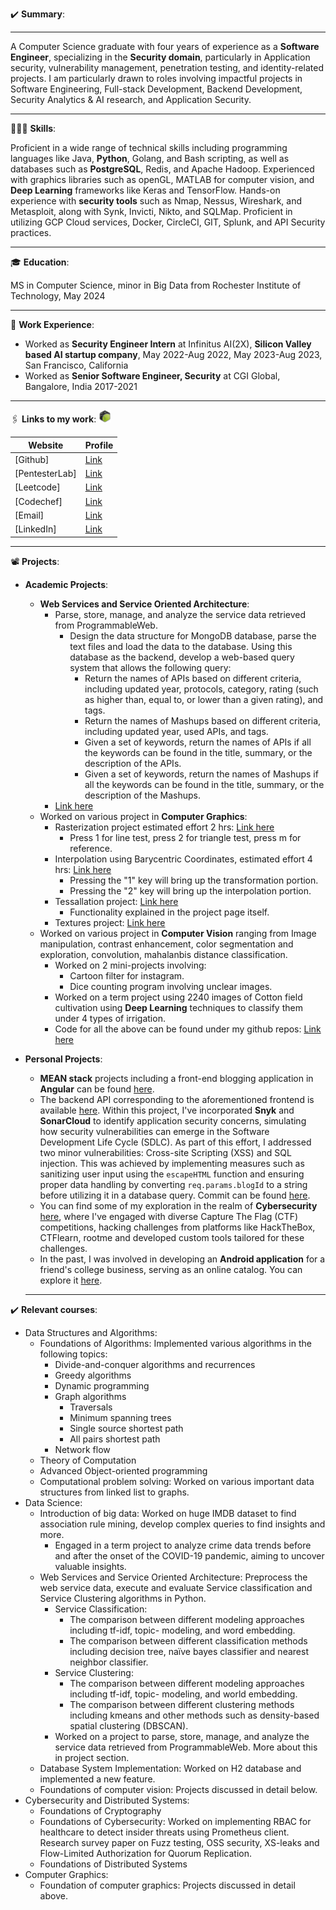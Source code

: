 <!-- <h1 align="center">Welcome to Ashwath's portfolio 👋</h1> -->


✔️ **Summary**:

***

A Computer Science graduate with four years of experience as a **Software Engineer**, specializing in the **Security domain**, particularly in Application security, vulnerability management, penetration testing, and identity-related projects. I am particularly drawn to roles involving impactful projects in Software Engineering, Full-stack Development, Backend Development, Security Analytics & AI research, and Application Security.


***


👨🏾‍🍳​ **Skills**:


Proficient in a wide range of technical skills including programming languages like Java, **Python**, Golang, and Bash scripting, as well as databases such as **PostgreSQL**, Redis, and Apache Hadoop. Experienced with graphics libraries such as openGL, MATLAB for computer vision, and **Deep Learning** frameworks like Keras and TensorFlow. Hands-on experience with **security tools** such as Nmap, Nessus, Wireshark, and Metasploit, along with Synk, Invicti, Nikto, and SQLMap. Proficient in utilizing GCP Cloud services, Docker, CircleCI, GIT, Splunk, and API Security practices.


***


🎓 **Education**:


MS in Computer Science, minor in Big Data from Rochester Institute of Technology, May 2024


***


🎻​ **Work Experience**:
- Worked as **Security Engineer Intern** at Infinitus AI(2X), **Silicon Valley based AI startup company**, May 2022-Aug 2022, May 2023-Aug 2023, San Francisco, California
- Worked as **Senior Software Engineer, Security** at CGI Global, Bangalore, India 2017-2021


***


🖇️ **Links to my work**: <img src="./assets/50_Days_Badge_Leetcode.gif" alt="leetcode 50+ days" width="20"/>

| Website          | Profile           |
|------------------|----------------------------------------------|
| [Github]   | [Link](https://github.com/ashwathhalemane)       |
| [PentesterLab] | [Link](https://pentesterlab.com/profile/9d3a8cd852d382375c86434c83) |
| [Leetcode] | [Link](https://leetcode.com/u/ash_wattha) |
| [Codechef] | [Link](https://www.codechef.com/users/ashwa) |
| [Email] | [Link](mailto:ah7387@rit.edu) | 
| [LinkedIn] | [Link](https://www.linkedin.com/in/ashwath-s-halemane) |


***

📽️ **Projects**:
- **Academic Projects**:
  - **Web Services and Service Oriented Architecture**:
    - Parse, store, manage, and analyze the service data retrieved from ProgrammableWeb.
      - Design the data structure for MongoDB database, parse the text files and load the data to the
database. Using this database as the backend, develop a web-based query system that allows the following query:
        - Return the names of APIs based on different criteria, including updated year,
protocols, category, rating (such as higher than, equal to, or lower than a given
rating), and tags.
        - Return the names of Mashups based on different criteria, including updated year,
used APIs, and tags.
        - Given a set of keywords, return the names of APIs if all the keywords can be found
in the title, summary, or the description of the APIs.
        - Given a set of keywords, return the names of Mashups if all the keywords can be
found in the title, summary, or the description of the Mashups.
    - [Link here](https://github.com/ashwathhalemane/CSCI-724-PA3)
  - Worked on various project in **Computer Graphics**:
    - Rasterization project estimated effort 2 hrs: [Link here](https://ashwathhalemane.github.io/CSCI610-Assignment2)
      - Press 1 for line test, press 2 for  triangle test, press m for reference.
    - Interpolation using Barycentric Coordinates, estimated effort 4 hrs: [Link here](https://ashwathhalemane.github.io/CSCI610-Assignment3)
      - Pressing the "1" key will bring up the transformation portion.
      - Pressing the "2" key will bring up the interpolation portion.
    - Tessallation project: [Link here](https://ashwathhalemane.github.io/CSCI610-Assignment4/assn4-tessellation.html)
      - Functionality explained in the project page itself.
    - Textures project: [Link here](https://ashwathhalemane.github.io/csci610-assn7/assn7-textures.html)
  - Worked on various project in **Computer Vision** ranging from Image manipulation, contrast enhancement, color segmentation and exploration, convolution, mahalanbis distance classification.
    - Worked on 2 mini-projects involving:
      - Cartoon filter for instagram.
      - Dice counting program involving unclear images.
    - Worked on a term project using 2240 images of Cotton field cultivation using **Deep Learning** techniques to classify them under 4 types of irrigation.
    - Code for all the above can be found under my github repos: [Link here](https://github.com/ashwathhalemane/CSCI-631-Computer-Vision)


- **Personal Projects**:
  - **MEAN stack** projects including a front-end blogging application in **Angular** can be found [here](https://github.com/ashwathhalemane/Angular-7-Blog-App-).  
  - The backend API corresponding to the aforementioned frontend is available [here](https://github.com/ashwathhalemane/REST-API-Blog-app). Within this project, I've incorporated **Snyk** and **SonarCloud** to identify application security concerns, simulating how security vulnerabilities can emerge in the Software Development Life Cycle (SDLC). As part of this effort, I addressed two minor vulnerabilities: Cross-site Scripting (XSS) and SQL injection. This was achieved by implementing measures such as sanitizing user input using the `escapeHTML` function and ensuring proper data handling by converting `req.params.blogId` to a string before utilizing it in a database query. Commit can be found [here](https://github.com/ashwathhalemane/REST-API-Blog-app/commit/b3f3e5f6b93fa26087ccb23d4f31b043371a92ca).  
  - You can find some of my exploration in the realm of **Cybersecurity** [here](https://github.com/ashwathhalemane/hacking-exercise), where I've engaged with diverse Capture The Flag (CTF) competitions, hacking challenges from platforms like HackTheBox, CTFlearn, rootme and developed custom tools tailored for these challenges.
  - In the past, I was involved in developing an **Android application** for a friend's college business, serving as an online catalog. You can explore it [here](https://phoneky.com/android/?id=d1d169677).

  ***

✔️ **Relevant courses**:
- Data Structures and Algorithms:
  - Foundations of Algorithms: Implemented various algorithms in the following topics:
    - Divide-and-conquer algorithms and recurrences
    - Greedy algorithms
    - Dynamic programming
    - Graph algorithms
      - Traversals
      - Minimum spanning trees
      - Single source shortest path
      - All pairs shortest path
    - Network flow
  - Theory of Computation
  - Advanced Object-oriented programming
  - Computational problem solving: Worked on various important data structures from linked list to graphs.
- Data Science:
  - Introduction of big data: Worked on huge IMDB dataset to find association rule mining, develop complex queries to find insights and more.
    - Engaged in a term project to analyze crime data trends before and after the onset of the COVID-19 pandemic, aiming to uncover valuable insights.  
  - Web Services and Service Oriented Architecture: Preprocess the web service data, execute and evaluate Service classification and Service Clustering algorithms in Python.
    - Service Classification:
      - The comparison between different modeling approaches including tf-idf, topic-
  modeling, and word embedding.
      - The comparison between different classification methods including decision tree,
  naïve bayes classifier and nearest neighbor classifier.
    - Service Clustering:
      - The comparison between different modeling approaches including tf-idf, topic-
  modeling, and world embedding.
      - The comparison between different clustering methods including kmeans and
  other methods such as density-based spatial clustering (DBSCAN).
    - Worked on a project to parse, store, manage, and analyze the
service data retrieved from ProgrammableWeb. More about this in project section.
  - Database System Implementation: Worked on H2 database and implemented a new feature.
  - Foundations of computer vision: Projects discussed in detail below.
- Cybersecurity and Distributed Systems:
  - Foundations of Cryptography
  - Foundations of Cybersecurity: Worked on implementing RBAC for healthcare to detect insider threats using Prometheus client. Research survey paper on Fuzz testing, OSS security, XS-leaks and Flow-Limited Authorization for Quorum Replication.  
  - Foundations of Distributed Systems
- Computer Graphics:
  - Foundation of computer graphics: Projects discussed in detail above.



